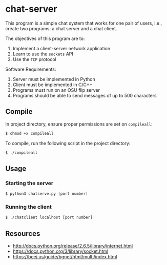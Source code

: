 # chat-server

This program is a simple chat system that works for one pair of users, i.e., create two programs: a chat server and a chat client.

The objectives of this program are to:

1. Implement a client-server network application
2. Learn to use the `sockets` API
3. Use the `TCP` protocol

Software Requirements:

1. Server must be implemented in Python
2. Client must be implemented in C/C++
3. Programs must run on an OSU flip server
4. Programs should be able to send messages of up to 500 characters

## Compile

In project directory, ensure proper permissions are set on `compileall`:

```bash
$ chmod +x compileall
```

To compile, run the following script in the project directory:

```bash
$ ./compileall
```

## Usage

### Starting the server

```bash
$ python3 chatserve.py [port number]
```

### Running the client

```bash
$ ./chatclient localhost [port number]
```

## Resources

- http://docs.python.org/release/2.6.5/library/internet.html
- https://docs.python.org/3/library/socket.html
- https://beej.us/guide/bgnet/html/multi/index.html
